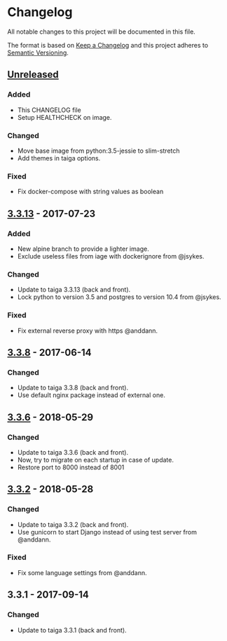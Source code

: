 # Changelog
All notable changes to this project will be documented in this file.

The format is based on [Keep a Changelog](http://keepachangelog.com/en/1.0.0/)
and this project adheres to [Semantic Versioning](http://semver.org/spec/v2.0.0.html).

## [Unreleased]
### Added
- This CHANGELOG file
- Setup HEALTHCHECK on image.

### Changed
- Move base image from python:3.5-jessie to slim-stretch
- Add themes in taiga options.

### Fixed
- Fix docker-compose with string values as boolean

## [3.3.13] - 2017-07-23
### Added
- New alpine branch to provide a lighter image.
- Exclude useless files from iage with dockerignore from @jsykes.

### Changed
- Update to taiga 3.3.13 (back and front).
- Lock python to version 3.5 and postgres to version 10.4 from @jsykes.

### Fixed
- Fix external reverse proxy with https @anddann.

## [3.3.8] - 2017-06-14
### Changed
- Update to taiga 3.3.8 (back and front).
- Use default nginx package instead of external one.

## [3.3.6] - 2018-05-29
### Changed
- Update to taiga 3.3.6 (back and front).
- Now, try to migrate on each startup in case of update.
- Restore port to 8000 instead of 8001

## [3.3.2] - 2018-05-28
### Changed
- Update to taiga 3.3.2 (back and front).
- Use gunicorn to start Django instead of using test server from @anddann.

### Fixed
- Fix some language settings from @anddann.

## 3.3.1 - 2017-09-14
### Changed
- Update to taiga 3.3.1 (back and front).

[Unreleased]: https://github.com/ajira86/docker-taiga/compare/3.3.13...HEAD
[3.3.13]: https://github.com/ajira86/docker-taiga/compare/3.3.8...3.3.13
[3.3.8]: https://github.com/ajira86/docker-taiga/compare/3.3.6...3.3.8
[3.3.6]: https://github.com/ajira86/docker-taiga/compare/3.3.2...3.3.6
[3.3.2]: https://github.com/ajira86/docker-taiga/compare/3.3.1...3.3.2
